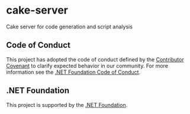 # cake-server
Cake server for code generation and script analysis

## Code of Conduct

This project has adopted the code of conduct defined by the [Contributor Covenant](http://contributor-covenant.org/)
to clarify expected behavior in our community.
For more information see the [.NET Foundation Code of Conduct](http://www.dotnetfoundation.org/code-of-conduct).

## .NET Foundation

This project is supported by the [.NET Foundation](http://www.dotnetfoundation.org).
